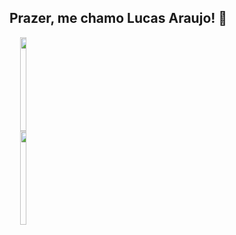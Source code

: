 <!--
**LucasCta/LucasCta** is a ✨ _special_ ✨ repository because its `README.md` (this file) appears on your GitHub profile.

Here are some ideas to get you started:

- 🔭 I’m currently working on ...
- 🌱 I’m currently learning ...
- 👯 I’m looking to collaborate on ...
- 🤔 I’m looking for help with ...
- 💬 Ask me about ...
- 📫 How to reach me: ...
- 😄 Pronouns: ...
- ⚡ Fun fact: ...
-->

## Prazer, me chamo Lucas Araujo! 👋

<div align="center" style="display: flex">
  <a href="https://github.com/lucascta">
  <img width="49%" height="150em" src="https://github-readme-stats-git-masterrstaa-rickstaa.vercel.app/api?username=lucascta&show_icons=true&theme=tokyonight&include_all_commits=true&count_private=true"/>
  <img width="49%" height="150em" src="https://github-readme-stats-git-masterrstaa-rickstaa.vercel.app/api/top-langs/?username=lucascta&layout=compact&langs_count=4&theme=tokyonight&include_all_commits=true&count_private=true"/>
</div>

